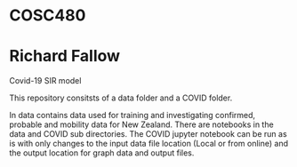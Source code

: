 # COSC480
# Richard Fallow
Covid-19 SIR model

This repository consitsts of a data folder and a COVID folder.

In data contains data used for training and investigating confirmed, probable and mobility data for New Zealand.
There are notebooks in the data and COVID sub directories. The COVID jupyter notebook can be run as is with only changes to the input data file location (Local or from online) and the output location for graph data and output files.

